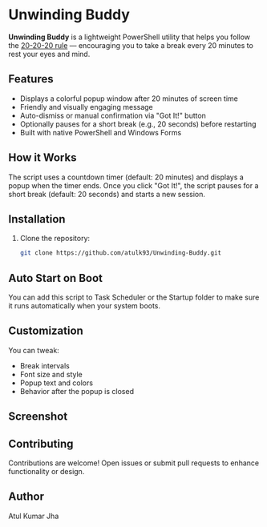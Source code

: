# Unwinding Buddy
 
**Unwinding Buddy** is a lightweight PowerShell utility that helps you follow the [20-20-20 rule](https://wiki.endmyopia.org/wiki/20-20-20_rule) — encouraging you to take a break every 20 minutes to rest your eyes and mind.
 
## Features
 
- Displays a colorful popup window after 20 minutes of screen time
- Friendly and visually engaging message
- Auto-dismiss or manual confirmation via "Got It!" button
- Optionally pauses for a short break (e.g., 20 seconds) before restarting
- Built with native PowerShell and Windows Forms
 
## How it Works
 
The script uses a countdown timer (default: 20 minutes) and displays a popup when the timer ends. Once you click "Got It!", the script pauses for a short break (default: 20 seconds) and starts a new session.
 
## Installation
 
1. Clone the repository:
   ```bash
   git clone https://github.com/atulk93/Unwinding-Buddy.git
   ```
## Auto Start on Boot

You can add this script to Task Scheduler or the Startup folder to make sure it runs automatically when your system boots.

## Customization

You can tweak:
- Break intervals
- Font size and style
- Popup text and colors
- Behavior after the popup is closed

## Screenshot

## Contributing

Contributions are welcome! Open issues or submit pull requests to enhance functionality or design.

## Author
Atul Kumar Jha
